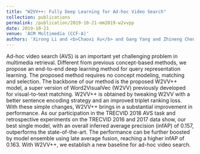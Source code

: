 ```yaml
---
title: "W2VV++: Fully Deep Learning for Ad-hoc Video Search"
collection: publications
permalink: /publication/2019-10-21-mm2019-w2vvpp
date: 2019-10-21
venue: 'ACM Multimedia (CCF-A)'
authors: 'Xirong Li and <b>Chaoxi Xu</b> and Gang Yang and Zhineng Chen and Jianfeng Dong (2019)'
---
```

Ad-hoc video search (AVS) is an important yet challenging problem in multimedia retrieval. Different from previous concept-based methods, we propose an end-to-end deep learning method for query representation learning. The proposed method requires no concept modeling, matching and selection. The backbone of our method is the proposed W2VV++ model, a super version of Word2VisualVec (W2VV) previously developed for visual-to-text matching. W2VV++ is obtained by tweaking W2VV with a better sentence encoding strategy and an improved triplet ranking loss. With these simple changes, W2VV++ brings in a substantial improvement in performance. As our participation in the TRECVID 2018 AVS task and retrospective experiments on the TRECVID 2016 and 2017 data show, our best single model, with an overall inferred average precision (infAP) of 0.157, outperforms the state-of-the-art. The performance can be further boosted by model ensemble using late average fusion, reaching a higher infAP of 0.163. With W2VV++, we establish a new baseline for ad-hoc video search.
